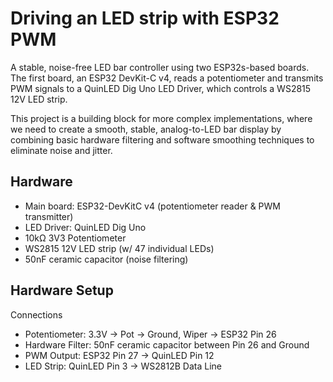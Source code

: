 # Driving an LED strip with ESP32 PWM

A stable, noise-free LED bar controller using two ESP32s-based boards. The first board, an ESP32 DevKit-C v4, reads a potentiometer and transmits PWM signals to a QuinLED Dig Uno LED Driver, which controls a WS2815 12V LED strip.

This project is a building block for more complex implementations, where we need to create a smooth, stable, analog-to-LED bar display by combining basic hardware filtering and software smoothing techniques to eliminate noise and jitter.

## Hardware

-   Main board: ESP32-DevKitC v4 (potentiometer reader & PWM transmitter)
-   LED Driver: QuinLED Dig Uno 
-   10kΩ 3V3 Potentiometer
-   WS2815 12V LED strip (w/ 47 individual LEDs)
-   50nF ceramic capacitor (noise filtering)

## Hardware Setup

Connections

- Potentiometer: 3.3V → Pot → Ground, Wiper → ESP32 Pin 26
- Hardware Filter: 50nF ceramic capacitor between Pin 26 and Ground
- PWM Output: ESP32 Pin 27 → QuinLED Pin 12
- LED Strip: QuinLED Pin 3 → WS2812B Data Line


